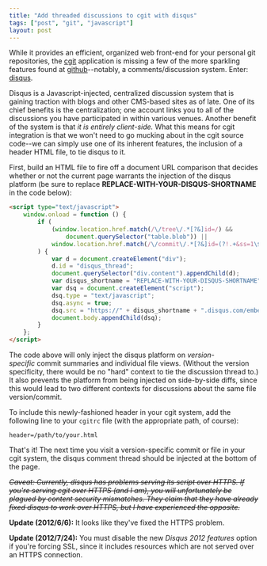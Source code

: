 ```yaml
---
title: "Add threaded discussions to cgit with disqus"
tags: ["post", "git", "javascript"]
layout: post
---
```


While it provides an efficient, organized web front-end for your
personal git repositories, the [cgit](https://github.com/kevclark/cgit)
application is missing a few of the more sparkling features found at
[github](https://github.com)--notably, a comments/discussion system.
Enter: [disqus](https://disqus.com).<!--more-->

Disqus is a Javascript-injected, centralized discussion system that is
gaining traction with blogs and other CMS-based sites as of late. One of
its chief benefits is the centralization; one account links you to all
of the discussions you have participated in within various venues.
Another benefit of the system is that *it is entirely client-side.* What
this means for cgit integration is that we won't need to go mucking
about in the cgit source code--we can simply use one of its inherent
features, the inclusion of a header HTML file, to tie disqus to it.

First, build an HTML file to fire off a document URL comparison that
decides whether or not the current page warrants the injection of the
disqus platform (be sure to replace
**REPLACE-WITH-YOUR-DISQUS-SHORTNAME** in the code below):

```html
<script type="text/javascript">
	window.onload = function () {
		if (
			(window.location.href.match(/\/tree\/.*[?&]id=/) &&
				document.querySelector("table.blob")) ||
			window.location.href.match(/\/commit\/.*[?&]id=(?!.+&ss=1\$)/)
		) {
			var d = document.createElement("div");
			d.id = "disqus_thread";
			document.querySelector("div.content").appendChild(d);
			var disqus_shortname = "REPLACE-WITH-YOUR-DISQUS-SHORTNAME";
			var dsq = document.createElement("script");
			dsq.type = "text/javascript";
			dsq.async = true;
			dsq.src = "https://" + disqus_shortname + ".disqus.com/embed.js";
			document.body.appendChild(dsq);
		}
	};
</script>
```

The code above will only inject the disqus platform on
*version-specific* commit summaries and individual file views. (Without
the version specificity, there would be no "hard" context to tie the
discussion thread to.) It also prevents the platform from being injected
on side-by-side diffs, since this would lead to two different contexts
for discussions about the same file version/commit.

To include this newly-fashioned header in your cgit system, add the
following line to your `cgitrc` file (with the appropriate path, of
course):

```
header=/path/to/your.html
```

That's it! The next time you visit a version-specific commit or file in
your cgit system, the disqus comment thread should be injected at the
bottom of the page.

_~~Caveat: Currently, disqus has problems serving its script over HTTPS.
If you're serving cgit over HTTPS (and I am), you will unfortunately be
plagued by content security mismatches. They claim that they have
already fixed disqus to work over HTTPS, but I have experienced the
opposite.~~_

**Update (2012/6/6):** It looks like they've fixed the HTTPS problem.

**Update (2012/7/24):** You must disable the new _Disqus 2012 features_
option if you're forcing SSL, since it includes resources which are not
served over an HTTPS connection.
